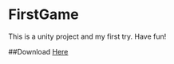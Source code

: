 # FirstGame
This is a unity project and my first try.
Have fun!

##Download 
[Here](https://github.com/afterafuture/FirstGame/releases)
